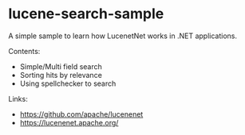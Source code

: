 # lucene-search-sample

A simple sample to learn how LucenetNet works in .NET applications.

Contents:
- Simple/Multi field search
- Sorting hits by relevance
- Using spellchecker to search

Links:
- https://github.com/apache/lucenenet 
- https://lucenenet.apache.org/ 


